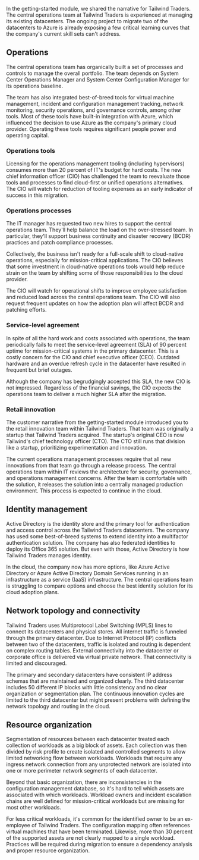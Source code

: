 In the getting-started module, we shared the narrative for Tailwind Traders. The central operations team at Tailwind Traders is experienced at managing its existing datacenters. The ongoing project to migrate two of the datacenters to Azure is already exposing a few critical learning curves that the company's current skill sets can't address.

## Operations

The central operations team has organically built a set of processes and controls to manage the overall portfolio. The team depends on System Center Operations Manager and System Center Configuration Manager for its operations baseline. 

The team has also integrated best-of-breed tools for virtual machine management, incident and configuration management tracking, network monitoring, security operations, and governance controls, among other tools. Most of these tools have built-in integration with Azure, which influenced the decision to use Azure as the company's primary cloud provider. Operating these tools requires significant people power and operating capital.

### Operations tools

Licensing for the operations management tooling (including hypervisors) consumes more than 20 percent of IT's budget for hard costs. The new chief information officer (CIO) has challenged the team to reevaluate those tools and processes to find cloud-first or unified operations alternatives. The CIO will watch for reduction of tooling expenses as an early indicator of success in this migration.

### Operations processes

The IT manager has requested two new hires to support the central operations team. They'll help balance the load on the over-stressed team. In particular, they'll support business continuity and disaster recovery (BCDR) practices and patch compliance processes.

Collectively, the business isn't ready for a full-scale shift to cloud-native operations, especially for mission-critical applications. The CIO believes that some investment in cloud-native operations tools would help reduce strain on the team by shifting some of those responsibilities to the cloud provider. 

The CIO will watch for operational shifts to improve employee satisfaction and reduced load across the central operations team. The CIO will also request frequent updates on how the adoption plan will affect BCDR and patching efforts.

### Service-level agreement

In spite of all the hard work and costs associated with operations, the team periodically fails to meet the service-level agreement (SLA) of 90 percent uptime for mission-critical systems in the primary datacenter. This is a costly concern for the CIO and chief executive officer (CEO). Outdated hardware and an overdue refresh cycle in the datacenter have resulted in frequent but brief outages. 

Although the company has begrudgingly accepted this SLA, the new CIO is not impressed. Regardless of the financial savings, the CIO expects the operations team to deliver a much higher SLA after the migration.

### Retail innovation

The customer narrative from the getting-started module introduced you to the retail innovation team within Tailwind Traders. That team was originally a startup that Tailwind Traders acquired. The startup's original CEO is now Tailwind's chief technology officer (CTO). The CTO still runs that division like a startup, prioritizing experimentation and innovation.

The current operations management processes require that all new innovations from that team go through a release process. The central operations team within IT reviews the architecture for security, governance, and operations management concerns. After the team is comfortable with the solution, it releases the solution into a centrally managed production environment. This process is expected to continue in the cloud.

## Identity management

Active Directory is the identity store and the primary tool for authentication and access control across the Tailwind Traders datacenters. The company has used some best-of-breed systems to extend identity into a multifactor authentication solution. The company has also federated identities to deploy its Office 365 solution. But even with those, Active Directory is how Tailwind Traders manages identity.

In the cloud, the company now has more options, like Azure Active Directory or Azure Active Directory Domain Services running in an infrastructure as a service (IaaS) infrastructure. The central operations team is struggling to compare options and choose the best identity solution for its cloud adoption plans.

## Network topology and connectivity

Tailwind Traders uses Multiprotocol Label Switching (MPLS) lines to connect its datacenters and physical stores. All internet traffic is funneled through the primary datacenter. Due to Internet Protocol (IP) conflicts between two of the datacenters, traffic is isolated and routing is dependent on complex routing tables. External connectivity into the datacenter or corporate office is delivered via virtual private network. That connectivity is limited and discouraged.

The primary and secondary datacenters have consistent IP address schemas that are maintained and organized clearly. The third datacenter includes 50 different IP blocks with little consistency and no clear organization or segmentation plan. The continuous innovation cycles are limited to the third datacenter but might present problems with defining the network topology and routing in the cloud.

## Resource organization

Segmentation of resources between each datacenter treated each collection of workloads as a big block of assets. Each collection was then divided by risk profile to create isolated and controlled segments to allow limited networking flow between workloads. Workloads that require any ingress network connection from any unprotected network are isolated into one or more perimeter network segments of each datacenter.

Beyond that basic organization, there are inconsistencies in the configuration management database, so it's hard to tell which assets are associated with which workloads. Workload owners and incident escalation chains are well defined for mission-critical workloads but are missing for most other workloads. 

For less critical workloads, it's common for the identified owner to be an ex-employee of Tailwind Traders. The configuration mapping often references virtual machines that have been terminated. Likewise, more than 30 percent of the supported assets are not clearly mapped to a single workload. Practices will be required during migration to ensure a dependency analysis and proper resource organization.
